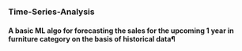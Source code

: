 ### Time-Series-Analysis
#### A basic ML algo for forecasting the sales for the upcoming 1 year in furniture category on the basis of historical data¶
